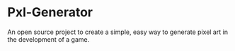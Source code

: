 # Pxl-Generator
An open source project to create a simple, easy way to generate pixel art in the development of a game.
